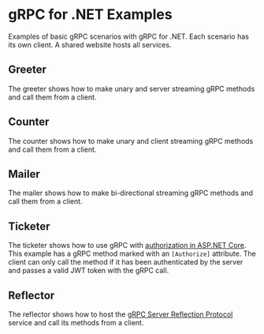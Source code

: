 # gRPC for .NET Examples

Examples of basic gRPC scenarios with gRPC for .NET. Each scenario has its own client. A shared website hosts all services.

## Greeter

The greeter shows how to make unary and server streaming gRPC methods and call them from a client.

## Counter

The counter shows how to make unary and client streaming gRPC methods and call them from a client.

## Mailer

The mailer shows how to make bi-directional streaming gRPC methods and call them from a client.

## Ticketer

The ticketer shows how to use gRPC with [authorization in ASP.NET Core](https://docs.microsoft.com/en-us/aspnet/core/security/authorization/introduction). This example has a gRPC method marked with an `[Authorize]` attribute. The client can only call the method if it has been authenticated by the server and passes a valid JWT token with the gRPC call.

## Reflector

The reflector shows how to host the [gRPC Server Reflection Protocol](https://github.com/grpc/grpc/blob/master/doc/server-reflection.md) service and call its methods from a client.